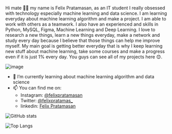Hi mate 👋🏻 my name is Felix Pratamasan, as an IT student I really obsessed with technology especially machine learning and data science. I am learning everyday about machine learning algorithm and make a project. I am able to work with others as a teamwork. I also have an experienced and skills in Python, MySQL, Figma, Machine Learning and Deep Learning. I love to research a new things, learn a new things everyday, make a network and study every day because I believe that those things can help me improve myself. My main goal is getting better everyday that is why I keep learning new stuff about machine learning, take some courses and make a progress even if it is just 1% every day. You guys can see all of my projects here 😊. 

![image](https://user-images.githubusercontent.com/91602612/206085604-b434202d-8c7a-43e6-b021-e29bc59e6abb.png)

  
- 🌱 I’m currently learning about machine learning algorithm and data science
- 📫 You can find me on:
   - Instagram: [@felixpratamasan](https://www.instagram.com/felixpratamasan/)
   - Twitter:  [@felixpratamas_](https://twitter.com/felixpratamas_)
   - linkedin: [Felix Pratamasan](https://www.linkedin.com/in/felix-pratamasan-39ba60218/)

![GitHub stats](https://github-readme-stats.vercel.app/api?username=lixx21&show_icons=true&theme=tokyonight)

![Top Langs](https://github-readme-stats.vercel.app/api/top-langs/?username=lixx21&layout=compact&theme=tokyonight)


<!---
lixx21/lixx21 is a ✨ special ✨ repository because its `README.md` (this file) appears on your GitHub profile.
You can click the Preview link to take a look at your changes.
--->

